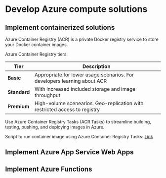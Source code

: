 # Develop Azure compute solutions

## Implement containerized solutions
Azure Container Registry (ACR) is a private Docker registry service to store your Docker container images.

Azure Container Registry tiers: 

|Tier|Description|
|-|-|
|**Basic**|Appropriate for lower usage scenarios. For developers learning about ACR|
|**Standard**|With increased included storage and image throughput|
|**Premium**|High-volume scenearios. Geo-replication with restricted access to registry|

Use Azure Container Registry Tasks (ACR Tasks) to streamline building, testing, pushing, and deploying images in Azure. 

Script to run container image using Azure Container Registry Tasks: [Link](../Container-registry-tasks.sh)

## Implement Azure App Service Web Apps

## Implement Azure Functions